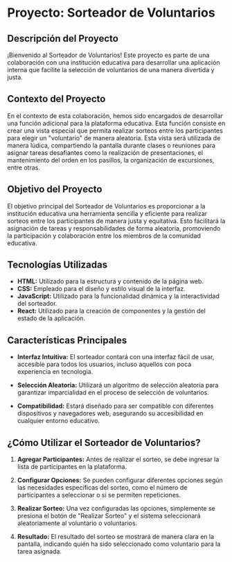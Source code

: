# Proyecto: Sorteador de Voluntarios

## Descripción del Proyecto
¡Bienvenido al Sorteador de Voluntarios! Este proyecto es parte de una colaboración con una institución educativa para desarrollar una aplicación interna que facilite la selección de voluntarios de una manera divertida y justa.

## Contexto del Proyecto
En el contexto de esta colaboración, hemos sido encargados de desarrollar una función adicional para la plataforma educativa. Esta función consiste en crear una vista especial que permita realizar sorteos entre los participantes para elegir un "voluntario" de manera aleatoria. Esta vista será utilizada de manera lúdica, compartiendo la pantalla durante clases o reuniones para asignar tareas desafiantes como la realización de presentaciones, el mantenimiento del orden en los pasillos, la organización de excursiones, entre otras.

## Objetivo del Proyecto
El objetivo principal del Sorteador de Voluntarios es proporcionar a la institución educativa una herramienta sencilla y eficiente para realizar sorteos entre los participantes de manera justa y equitativa. Esto facilitará la asignación de tareas y responsabilidades de forma aleatoria, promoviendo la participación y colaboración entre los miembros de la comunidad educativa.

## Tecnologías Utilizadas
- **HTML:** Utilizado para la estructura y contenido de la página web.
- **CSS:** Empleado para el diseño y estilo visual de la interfaz.
- **JavaScript:** Utilizado para la funcionalidad dinámica y la interactividad del sorteador.
- **React:** Utilizado para la creación de componentes y la gestión del estado de la aplicación.

## Características Principales
- **Interfaz Intuitiva:** El sorteador contará con una interfaz fácil de usar, accesible para todos los usuarios, incluso aquellos con poca experiencia en tecnología.
  
- **Selección Aleatoria:** Utilizará un algoritmo de selección aleatoria para garantizar imparcialidad en el proceso de selección de voluntarios.
  
- **Compatibilidad:** Estará diseñado para ser compatible con diferentes dispositivos y navegadores web, asegurando su accesibilidad en cualquier entorno educativo.

## ¿Cómo Utilizar el Sorteador de Voluntarios?
1. **Agregar Participantes:** Antes de realizar el sorteo, se debe ingresar la lista de participantes en la plataforma.
  
2. **Configurar Opciones:** Se pueden configurar diferentes opciones según las necesidades específicas del sorteo, como el número de participantes a seleccionar o si se permiten repeticiones.
  
3. **Realizar Sorteo:** Una vez configuradas las opciones, simplemente se presiona el botón de "Realizar Sorteo" y el sistema seleccionará aleatoriamente al voluntario o voluntarios.

4. **Resultado:** El resultado del sorteo se mostrará de manera clara en la pantalla, indicando quién ha sido seleccionado como voluntario para la tarea asignada.
